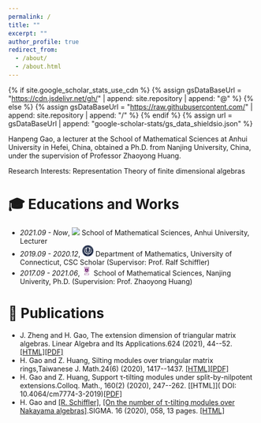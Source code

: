 ```yaml
---
permalink: /
title: ""
excerpt: ""
author_profile: true
redirect_from: 
  - /about/
  - /about.html
---
```


{% if site.google_scholar_stats_use_cdn %}
{% assign gsDataBaseUrl = "https://cdn.jsdelivr.net/gh/" | append: site.repository | append: "@" %}
{% else %}
{% assign gsDataBaseUrl = "https://raw.githubusercontent.com/" | append: site.repository | append: "/" %}
{% endif %}
{% assign url = gsDataBaseUrl | append: "google-scholar-stats/gs_data_shieldsio.json" %}

<span class='anchor' id='about-me'></span>

Hanpeng Gao, a lecturer at the School of Mathematical Sciences at Anhui University in Hefei, China, obtained a Ph.D. from Nanjing University, China, under the supervision of Professor Zhaoyong Huang.

Research Interests: Representation Theory of finite dimensional algebras

# 🎓 Educations and Works
- *2021.09 - Now*, <a href="https://www.ahu.edu.cn/"><img class="svg" src="/images/ahu_logo.png" width="23pt"></a> School of Mathematical Sciences, Anhui University, Lecturer
- *2019.09 - 2020.12*, <a href="https://www.uconn.edu/"><img class="svg" src="/images/uconn.png" width="23pt"></a> Department of Mathematics, University of Connecticut, CSC Scholar (Supervisor: Prof. Ralf Schiffler)
- *2017.09 - 2021.06*, <a href="https://www.nju.edu.cn/"><img class="svg" src="/images/nju.png" width="20pt"></a> School of Mathematical Sciences, Nanjing Univerity, Ph.D. (Supervision: Prof. Zhaoyong Huang)
 

# 📝 Publications 
- J. Zheng and  H. Gao,   The extension dimension of triangular matrix algebras. Linear Algebra and Its Applications.624 (2021), 44--52.[[HTML]](https://doi.org/10.1016/j.laa.2021.04.002)[](https://github.com/hanpenggao/hanpenggao.github.io/blob/main/pdf/2021-4.pdf)[[PDF]](/pdf/2021-4.pdf)
- H. Gao and Z. Huang,   Silting modules over triangular matrix rings,Taiwanese J. Math.24(6) (2020), 1417--1437.
[[HTML]](https://doi.org/10.11650/tjm/200204)[](https://github.com/hanpenggao/hanpenggao.github.io/blob/main/pdf/2020-2.pdf)[[PDF]](/pdf/2020-2.pdf)
- H. Gao and Z. Huang,   Support τ-tilting modules under split-by-nilpotent extensions.Colloq. Math., 160(2) (2020), 247--262.
[[HTML]]( DOI: 10.4064/cm7774-3-2019)[](https://github.com/hanpenggao/hanpenggao.github.io/blob/main/pdf/2020-1.pdf)[[PDF]](/pdf/2020-1.pdf)
- H. Gao and [[R. Schiffler]](https://schiffler.math.uconn.edu/#),  [[On the number of τ-tilting modules over Nakayama algebras]](https://github.com/hanpenggao/hanpenggao.github.io/blob/main/pdf/2020-0.pdf)[](/pdf/2020-0.pdf).SIGMA. 16 (2020), 058, 13 pages.
[[HTML]](  https://doi.org/10.3842/SIGMA.2020.058)



 
